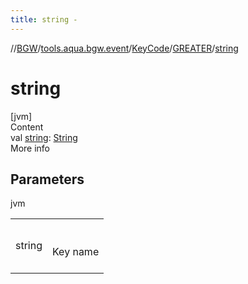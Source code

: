```yaml
---
title: string -
---
```

//[BGW](../../../../index.md)/[tools.aqua.bgw.event](../../index.md)/[KeyCode](../index.md)/[GREATER](index.md)/[string](string.md)



# string  
[jvm]  
Content  
val [string](string.md): [String](https://kotlinlang.org/api/latest/jvm/stdlib/kotlin/-string/index.html)  
More info  


## Parameters  
  
jvm  
  
| | |
|---|---|
| <a name="tools.aqua.bgw.event/KeyCode.GREATER/string/#/PointingToDeclaration/"></a>string| <a name="tools.aqua.bgw.event/KeyCode.GREATER/string/#/PointingToDeclaration/"></a><br><br>Key name<br><br>|
  
  




